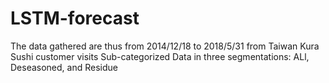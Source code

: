 # LSTM-forecast
The data gathered are thus from 2014/12/18 to 2018/5/31 from Taiwan Kura Sushi customer visits
Sub-categorized Data in three segmentations: ALl, Deseasoned, and Residue 
